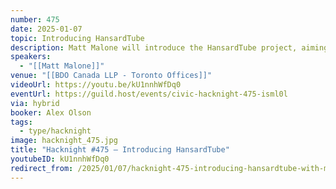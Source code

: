 ```yaml
---
number: 475
date: 2025-01-07
topic: Introducing HansardTube
description: Matt Malone will introduce the HansardTube project, aiming to automatically upload Canadian parliamentary videos to YouTube, so people can make use of its built-in language and accessibility features.
speakers:
  - "[[Matt Malone]]"
venue: "[[BDO Canada LLP - Toronto Offices]]"
videoUrl: https://youtu.be/kU1nnhWfDq0
eventUrl: https://guild.host/events/civic-hacknight-475-isml0l
via: hybrid
booker: Alex Olson
tags:
  - type/hacknight
image: hacknight_475.jpg
title: "Hacknight #475 – Introducing HansardTube"
youtubeID: kU1nnhWfDq0
redirect_from: /2025/01/07/hacknight-475-introducing-hansardtube-with-matt-malone/
---
```

